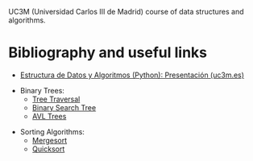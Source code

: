 UC3M (Universidad Carlos III de Madrid) course of data structures and algorithms. 
# Bibliography and useful links
* [Estructura de Datos y Algoritmos (Python): Presentación (uc3m.es)](https://ocw.uc3m.es/mod/page/view.php?id=4956)
- Binary Trees: 
    - [Tree Traversal](https://en.wikipedia.org/wiki/Tree_traversal)
    - [Binary Search Tree](https://en.wikipedia.org/wiki/Binary_search_tree)
    - [AVL Trees](https://en.wikipedia.org/wiki/AVL_tree)
* Sorting Algorithms: 
	* [Mergesort](https://en.wikipedia.org/wiki/Merge_sort)
	* [Quicksort](https://en.wikipedia.org/wiki/Quicksort)
